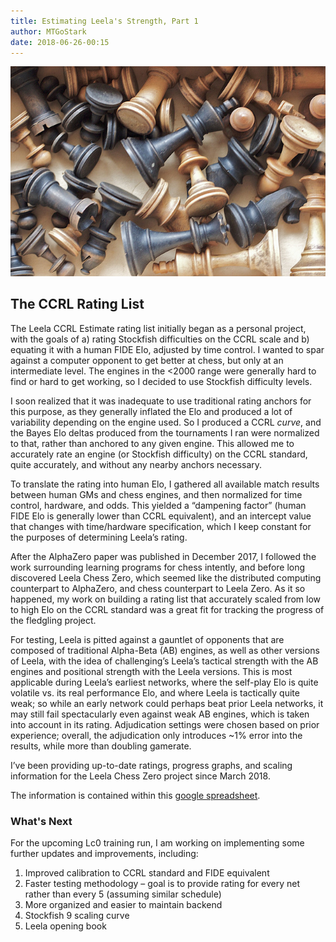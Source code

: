 ```yaml
---
title: Estimating Leela's Strength, Part 1
author: MTGoStark
date: 2018-06-26-00:15
---
```


![img](https://raw.githubusercontent.com/dkappe/dkappe.github.io/master/public/images/jumble.jpg)

## The CCRL Rating List

The Leela CCRL Estimate rating list initially began as a personal project, with the goals of a) rating Stockfish difficulties
on the CCRL scale and b) equating it with a human FIDE Elo, adjusted by time control. I wanted to spar against a computer
opponent to get better at chess, but only at an intermediate level. The engines in the <2000 range were generally hard to
find or hard to get working, so I decided to use Stockfish difficulty levels. 

I soon realized that it was inadequate to use traditional rating anchors for this purpose, as they generally inflated the Elo
and produced a lot of variability depending on the engine used. So I produced a CCRL *curve*, and the Bayes Elo deltas
produced from the tournaments I ran were normalized to that, rather than anchored to any given engine. This allowed me to
accurately rate an engine (or Stockfish difficulty) on the CCRL standard, quite accurately, and without any nearby anchors
necessary.

<!--more-->

To translate the rating into human Elo, I gathered all available match results between human GMs and chess engines, and then
normalized for time control, hardware, and odds. This yielded a “dampening factor” (human FIDE Elo is generally lower than
CCRL equivalent), and an intercept value that changes with time/hardware specification, which I keep constant for the purposes
of determining Leela’s rating.

After the AlphaZero paper was published in December 2017, I followed the work surrounding learning programs for chess
intently, and before long discovered Leela Chess Zero, which seemed like the distributed computing counterpart to AlphaZero,
and chess counterpart to Leela Zero. As it so happened, my work on building a rating list that accurately scaled from low to
high Elo on the CCRL standard was a great fit for tracking the progress of the fledgling project. 

For testing, Leela is pitted against a gauntlet of opponents that are composed of traditional Alpha-Beta (AB) engines, as
well as other versions of Leela, with the idea of challenging’s Leela’s tactical strength with the AB engines and positional
strength with the Leela versions. This is most applicable during Leela’s earliest networks, where the self-play Elo is quite
volatile vs. its real performance Elo, and where Leela is tactically quite weak; so while an early network could perhaps
beat prior Leela networks, it may still fail spectacularly even against weak AB engines, which is taken into account in its
rating. Adjudication settings were chosen based on prior experience; overall, the adjudication only introduces ~1% error into
the results, while more than doubling gamerate. 

I’ve been providing up-to-date ratings, progress graphs, and scaling information for the Leela Chess Zero project since March
2018.

The information is contained within this [google spreadsheet](https://docs.google.com/spreadsheets/d/1XSJiCcQpCLv0fNwrUn7jXjdkZFU63YFEWpdXv6dSSg0/edit#gid=0).

### What's Next

For the upcoming Lc0 training run, I am working on implementing some further updates and improvements, including:

1. Improved calibration to CCRL standard and FIDE equivalent
1. Faster testing methodology – goal is to provide rating for every net rather than every 5 (assuming similar schedule)
1. More organized and easier to maintain backend
1. Stockfish 9 scaling curve
1. Leela opening book

